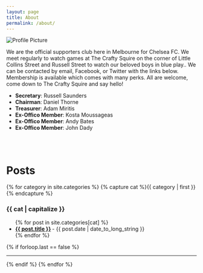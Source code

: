```yaml
---
layout: page
title: About
permalink: /about/
---
```


<img src="{{ site.baseurl }}/assets/about-us.jpg" title="Profile Picture" class="profile">

We are the official supporters club here in Melbourne for Chelsea FC. We meet regularly to watch games at The Crafty Squire on the corner of Little Collins Street and Russell Street to watch our beloved boys in blue play.. We can be contacted by email, Facebook, or Twitter with the links below. Membership is available which comes with many perks.  All are welcome, come down to The Crafty Squire and say hello!

- **Secretary**: Russell Saunders
- **Chairman**: Daniel Thorne
- **Treasurer**: Adam Miritis
- **Ex-Offico Member**: Kosta Moussageas
- **Ex-Offico Member**: Andy Bates
- **Ex-Offico Member**: John Dady

<br><br>

# Posts

{% for category in site.categories %}
  {% capture cat %}{{ category | first }}{% endcapture %}
  <h3 id="{{cat}}">{{ cat | capitalize }}</h3>
  <ul class="posts-list">
  {% for post in site.categories[cat] %}
    <li>
      <strong>
        <a href="{{ post.url | prepend: site.baseurl }}">{{ post.title }}</a>
      </strong>
      <span class="post-date">- {{ post.date | date_to_long_string }}</span>
    </li>
  {% endfor %}
  </ul>
  {% if forloop.last == false %}<hr>{% endif %}
{% endfor %}
